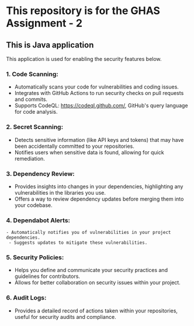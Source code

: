 # This repository is for the GHAS Assignment - 2

## This is Java application

This application is used for enabling the security features below.

### 1. Code Scanning:
- Automatically scans your code for vulnerabilities and coding issues.
- Integrates with GitHub Actions to run security checks on pull requests and commits.
- Supports CodeQL: https://codeql.github.com/, GitHub's query language for code analysis.
### 2. Secret Scanning:
- Detects sensitive information (like API keys and tokens) that may have been accidentally committed to your repositories.
 - Notifies users when sensitive data is found, allowing for quick remediation.
### 3. Dependency Review:
- Provides insights into changes in your dependencies, highlighting any vulnerabilities in the libraries you use.
- Offers a way to review dependency updates before merging them into your codebase.
### 4. Dependabot Alerts:
   	- Automatically notifies you of vulnerabilities in your project dependencies.
  	 - Suggests updates to mitigate these vulnerabilities.
### 5. Security Policies:
- Helps you define and communicate your security practices and guidelines for contributors.
- Allows for better collaboration on security issues within your project.
### 6. Audit Logs:
- Provides a detailed record of actions taken within your repositories, useful for security audits and compliance.
